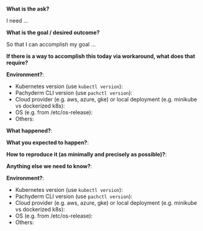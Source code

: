 <!-- This form is for bug reports and feature requests ONLY! 

If you're looking for help, please check:

Docs: http://docs.pachyderm.io/en/latest/
Slack: http://slack.pachyderm.io/

-->

<!-- If this is a feature request, fill this section out -->

**What is the ask?**

I need ...

**What is the goal / desired outcome?**

So that I can accomplish my goal ...

**If there is a way to accomplish this today via workaround, what does that require?**

<!-- If the ask is specific to a version of k8s, cloud provider, etc, please provide these details -->
**Environment?**:
- Kubernetes version (use `kubectl version`):
- Pachyderm CLI version (use `pachctl version`):
- Cloud provider (e.g. aws, azure, gke) or local deployment (e.g. minikube vs dockerized k8s):
- OS (e.g. from /etc/os-release):
- Others:

<!-- If this is a bug, fill this section out -->

**What happened?**:

**What you expected to happen?**:

**How to reproduce it (as minimally and precisely as possible)?**:

**Anything else we need to know?**:

**Environment?**:
- Kubernetes version (use `kubectl version`):
- Pachyderm CLI version (use `pachctl version`):
- Cloud provider (e.g. aws, azure, gke) or local deployment (e.g. minikube vs dockerized k8s):
- OS (e.g. from /etc/os-release):
- Others:
